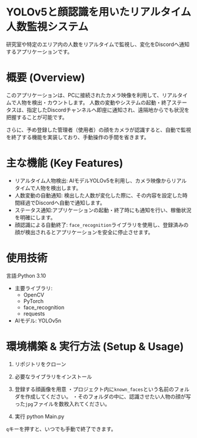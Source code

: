 # YOLOv5と顔認識を用いたリアルタイム人数監視システム
研究室や特定のエリア内の人数をリアルタイムで監視し、変化をDiscordへ通知するアプリケーションです。

# 概要 (Overview)
このアプリケーションは、PCに接続されたカメラ映像を利用して、リアルタイムで人物を検出・カウントします。
人数の変動やシステムの起動・終了ステータスは、指定したDiscordチャンネルへ即座に通知され、遠隔地からでも状況を把握することが可能です。

さらに、予め登録した管理者（使用者）の顔をカメラが認識すると、自動で監視を終了する機能を実装しており、手動操作の手間を省きます。


# 主な機能 (Key Features)
 * リアルタイム人物検出: AIモデルYOLOv5を利用し、カメラ映像からリアルタイムで人物を検出します。
 * 人数変動の自動通知: 検出した人数が変化した際に、その内容を設定した時間経過でDiscordへ自動で通知します。
 * ステータス通知:アプリケーションの起動・終了時にも通知を行い、稼働状況を明確にします。
 * 顔認識による自動終了: `face_recognition`ライブラリを使用し、登録済みの顔が検出されるとアプリケーションを安全に停止させます。

# 使用技術
  言語:Python 3.10
 * 主要ライブラリ:
    * OpenCV
    * PyTorch
    * face_recognition
    * requests
 * AIモデル: YOLOv5n


# 環境構築 & 実行方法 (Setup & Usage)
1.  リポジトリをクローン

2.  必要なライブラリをインストール

3.  登録する顔画像を用意
    ・プロジェクト内に`known_faces`という名前のフォルダを作成してください。
    ・そのフォルダの中に、認識させたい人物の顔が写った`jpg`ファイルを数枚入れてください。

4.  実行
    python Main.py
    
   `q`キーを押すと、いつでも手動で終了できます。
